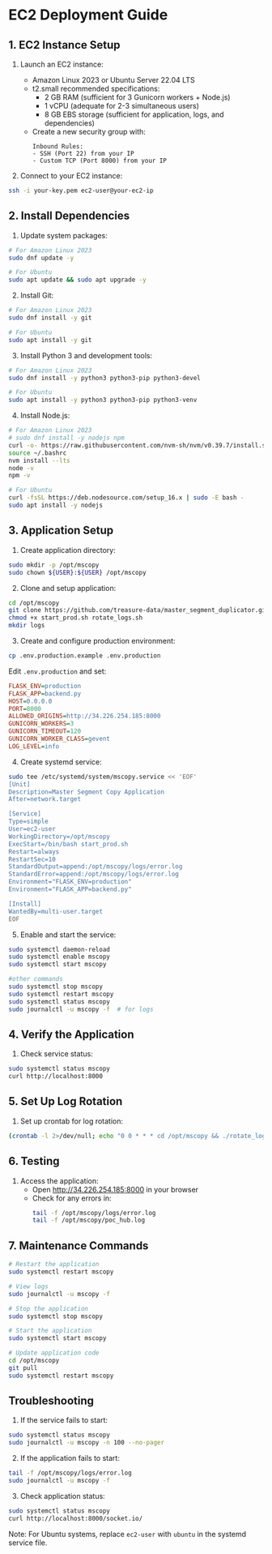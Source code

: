 # EC2 Deployment Guide

## 1. EC2 Instance Setup

1. Launch an EC2 instance:

    - Amazon Linux 2023 or Ubuntu Server 22.04 LTS
    - t2.small recommended specifications:
        - 2 GB RAM (sufficient for 3 Gunicorn workers + Node.js)
        - 1 vCPU (adequate for 2-3 simultaneous users)
        - 8 GB EBS storage (sufficient for application, logs, and dependencies)
    - Create a new security group with:
        ```
        Inbound Rules:
        - SSH (Port 22) from your IP
        - Custom TCP (Port 8000) from your IP
        ```

2. Connect to your EC2 instance:

```bash
ssh -i your-key.pem ec2-user@your-ec2-ip
```

## 2. Install Dependencies

1. Update system packages:

```bash
# For Amazon Linux 2023
sudo dnf update -y

# For Ubuntu
sudo apt update && sudo apt upgrade -y
```

2. Install Git:

```bash
# For Amazon Linux 2023
sudo dnf install -y git

# For Ubuntu
sudo apt install -y git
```

3. Install Python 3 and development tools:

```bash
# For Amazon Linux 2023
sudo dnf install -y python3 python3-pip python3-devel

# For Ubuntu
sudo apt install -y python3 python3-pip python3-venv
```

4. Install Node.js:

```bash
# For Amazon Linux 2023
# sudo dnf install -y nodejs npm
curl -o- https://raw.githubusercontent.com/nvm-sh/nvm/v0.39.7/install.sh | bash
source ~/.bashrc
nvm install --lts
node -v
npm -v

# For Ubuntu
curl -fsSL https://deb.nodesource.com/setup_16.x | sudo -E bash -
sudo apt install -y nodejs
```

## 3. Application Setup

1. Create application directory:

```bash
sudo mkdir -p /opt/mscopy
sudo chown ${USER}:${USER} /opt/mscopy
```

2. Clone and setup application:

```bash
cd /opt/mscopy
git clone https://github.com/treasure-data/master_segment_duplicator.git .
chmod +x start_prod.sh rotate_logs.sh
mkdir logs
```

3. Create and configure production environment:

```bash
cp .env.production.example .env.production
```

Edit `.env.production` and set:

```ini
FLASK_ENV=production
FLASK_APP=backend.py
HOST=0.0.0.0
PORT=8000
ALLOWED_ORIGINS=http://34.226.254.185:8000
GUNICORN_WORKERS=3
GUNICORN_TIMEOUT=120
GUNICORN_WORKER_CLASS=gevent
LOG_LEVEL=info
```

4. Create systemd service:

```bash
sudo tee /etc/systemd/system/mscopy.service << 'EOF'
[Unit]
Description=Master Segment Copy Application
After=network.target

[Service]
Type=simple
User=ec2-user
WorkingDirectory=/opt/mscopy
ExecStart=/bin/bash start_prod.sh
Restart=always
RestartSec=10
StandardOutput=append:/opt/mscopy/logs/error.log
StandardError=append:/opt/mscopy/logs/error.log
Environment="FLASK_ENV=production"
Environment="FLASK_APP=backend.py"

[Install]
WantedBy=multi-user.target
EOF
```

5. Enable and start the service:

```bash
sudo systemctl daemon-reload
sudo systemctl enable mscopy
sudo systemctl start mscopy
```

```bash
#other commands
sudo systemctl stop mscopy
sudo systemctl restart mscopy
sudo systemctl status mscopy
sudo journalctl -u mscopy -f  # for logs
```

## 4. Verify the Application

1. Check service status:

```bash
sudo systemctl status mscopy
curl http://localhost:8000
```

## 5. Set Up Log Rotation

1. Set up crontab for log rotation:

```bash
(crontab -l 2>/dev/null; echo "0 0 * * * cd /opt/mscopy && ./rotate_logs.sh") | crontab -
```

## 6. Testing

1. Access the application:
    - Open http://34.226.254.185:8000 in your browser
    - Check for any errors in:
        ```bash
        tail -f /opt/mscopy/logs/error.log
        tail -f /opt/mscopy/poc_hub.log
        ```

## 7. Maintenance Commands

```bash
# Restart the application
sudo systemctl restart mscopy

# View logs
sudo journalctl -u mscopy -f

# Stop the application
sudo systemctl stop mscopy

# Start the application
sudo systemctl start mscopy

# Update application code
cd /opt/mscopy
git pull
sudo systemctl restart mscopy
```

## Troubleshooting

1. If the service fails to start:

```bash
sudo systemctl status mscopy
sudo journalctl -u mscopy -n 100 --no-pager
```

2. If the application fails to start:

```bash
tail -f /opt/mscopy/logs/error.log
sudo journalctl -u mscopy -f
```

3. Check application status:

```bash
sudo systemctl status mscopy
curl http://localhost:8000/socket.io/
```

Note: For Ubuntu systems, replace `ec2-user` with `ubuntu` in the systemd service file.
